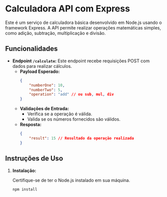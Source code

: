 # Calculadora API com Express

Este é um serviço de calculadora básica desenvolvido em Node.js usando o framework Express. A API permite realizar operações matemáticas simples, como adição, subtração, multiplicação e divisão.

## Funcionalidades

- **Endpoint `/calculate`:** Este endpoint recebe requisições POST com dados para realizar cálculos.
  - **Payload Esperado:**
    ```json
    {
        "numberOne": 10,
        "numberTwo": 5,
        "operation": "add" // ou sub, mul, div
    }
    ```
  - **Validações de Entrada:**
    - Verifica se a operação é válida.
    - Valida se os números fornecidos são válidos.
  - **Resposta:**
    ```json
    {
        "result": 15 // Resultado da operação realizada
    }
    ```

## Instruções de Uso

1. **Instalação:**

   Certifique-se de ter o Node.js instalado em sua máquina.

   ```bash
   npm install
